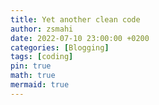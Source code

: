 ```yaml
---
title: Yet another clean code
author: zsmahi
date: 2022-07-10 23:00:00 +0200
categories: [Blogging]
tags: [coding]
pin: true
math: true
mermaid: true
---
```

